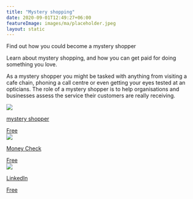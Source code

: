 ```yaml
---
title: "Mystery shopping"
date: 2020-09-01T12:49:27+06:00
featureImage: images/ma/placeholder.jpeg
layout: static
---
```


Find out how you could become a mystery shopper

Learn about mystery shopping, and how you can get paid for doing something you love.

As a mystery shopper you might be tasked with anything from visiting a cafe chain, phoning a call centre or even getting your eyes tested at an opticians. The role of a mystery shopper is to help organisations and businesses assess the service their customers are really receiving.

<a class="ma-link" href="https://www.mystery-shoppers.co.uk/its-not-just-shopping/mystery-diners/"><div class="ma-card ma-card-Wealth"><div class="ma-icon"><img src ="/images/Icon-check - wealth - opacity.svg"/></div><div class="ma-name"><p>mystery shopper</p></div><div class="ma-paid-text"><span>Free</span></div></div></a><a class="ma-link" href="https://moneycheck.com/mystery-shopper-jobs/"><div class="ma-card ma-card-Wealth"><div class="ma-icon"><img src ="/images/Icon-check - wealth - opacity.svg"/></div><div class="ma-name"><p>Money Check</p></div><div class="ma-paid-text"><span>Free</span></div></div></a><a class="ma-link" href="https://www.linkedin.com/pulse/what-you-need-know-being-mystery-shopper-insightsopinion/"><div class="ma-card ma-card-Wealth"><div class="ma-icon"><img src ="/images/Icon-check - wealth - opacity.svg"/></div><div class="ma-name"><p>LinkedIn</p></div><div class="ma-paid-text"><span>Free</span></div></div></a>  

<br/><br/>






